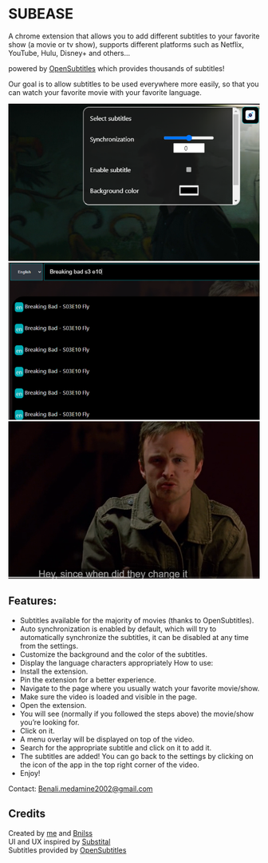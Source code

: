 # SUBEASE

A chrome extension that allows you to add different subtitles to your favorite show (a movie or tv show), supports different platforms such as Netflix, YouTube, Hulu, Disney+ and others...  

powered by [OpenSubtitles][opensubtitle-link] which provides thousands of subtitles!  

Our goal is to allow subtitles to be used everywhere more easily, so that you can watch your favorite movie with your favorite language.  

![Screenshot of the menu interface](/store/Images/640x400/menu.png)
![Screenshot of the Search interface](/store/Images/640x400/search.png)  
![Screenshot of the Breaking Bad with subtitles](/store/Images/640x400/add_subtitle.png)


## Features:
-	Subtitles available for the majority of movies (thanks to OpenSubtitles).
-	Auto synchronization is enabled by default, which will try to automatically synchronize the subtitles, it can be disabled at any time from the settings.
-	Customize the background and the color of the subtitles.
-	Display the language characters appropriately
How to use:
-	Install the extension.
-	Pin the extension for a better experience.
-	Navigate to the page where you usually watch your favorite movie/show.
-	Make sure the video is loaded and visible in the page.
-	Open the extension.
-	You will see (normally if you followed the steps above) the movie/show you’re looking for.
-	Click on it.
-	A menu overlay will be displayed on top of the video.
-	Search for the appropriate subtitle and click on it to add it.
-	The subtitles are added! You can go back to the settings by clicking on the icon of the app in the top right corner of the video.
-	Enjoy!

Contact:
Benali.medamine2002@gmail.com


## Credits
Created by [me][my-linkedin] and [Bnilss][Bnliss-github]  
UI and UX inspired by [Substital][substital]  
Subtitles provided by [OpenSubtitles][opensubtitle-link]

[opensubtitle-link]: https://www.opensubtitles.com/en
[Bnliss-github]: https://github.com/Bnilss
[my-github]: https://github.com/medamine980
[my-linkedin]: https://www.linkedin.com/in/mohamed-amine-benali-026302252/
[substital]: https://substital.com/